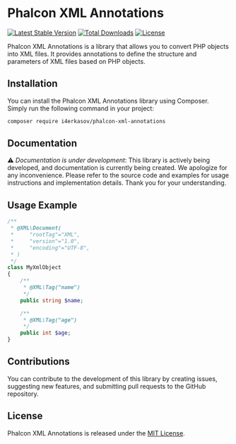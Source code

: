 # Phalcon XML Annotations

[![Latest Stable Version](https://poser.pugx.org/i4erkasov/phalcon-xml-annotations/v)](https://packagist.org/packages/i4erkasov/phalcon-xml-annotations)
[![Total Downloads](https://poser.pugx.org/i4erkasov/phalcon-xml-annotations/downloads)](https://packagist.org/packages/i4erkasov/phalcon-xml-annotations)
[![License](https://poser.pugx.org/i4erkasov/phalcon-xml-annotations/license)](https://packagist.org/packages/i4erkasov/phalcon-xml-annotations)

Phalcon XML Annotations is a library that allows you to convert PHP objects into XML files. It provides annotations to define the structure and parameters of XML files based on PHP objects.

## Installation

You can install the Phalcon XML Annotations library using Composer. Simply run the following command in your project:

```bash
composer require i4erkasov/phalcon-xml-annotations
```

## Documentation

⚠️ *Documentation is under development*: This library is actively being developed, and documentation is currently being created. We apologize for any inconvenience. Please refer to the source code and examples for usage instructions and implementation details. Thank you for your understanding.

## Usage Example

```php
/**
 * @XML\Document(
 *     "rootTag"="XML",
 *     "version"="1.0",
 *     "encoding"="UTF-8",
 * )
 */
class MyXmlObject
{
    /**
     * @XML\Tag("name")
     */
    public string $name;

    /**
     * @XML\Tag("age")
     */
    public int $age;
}
```

## Contributions

You can contribute to the development of this library by creating issues, suggesting new features, and submitting pull requests to the GitHub repository.

## License

Phalcon XML Annotations is released under the [MIT License](https://opensource.org/licenses/MIT).